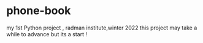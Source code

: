# phone-book
my 1st Python project , radman institute,winter 2022
this project may take a while to advance but its a start !
